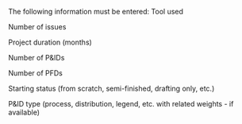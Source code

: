 The following information must be entered:
Tool used

Number of issues

Project duration (months)

Number of P&IDs

Number of PFDs

Starting status (from scratch, semi-finished, drafting only, etc.)

P&ID type (process, distribution, legend, etc. with related weights - if available)
